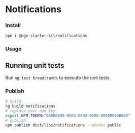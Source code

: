 # Notifications

### Install

```bash
npm i @ngx-starter-kit/notifications
```

### Usage

## Running unit tests

Run `ng test breadcrumbs` to execute the unit tests.

### Publish
```bash
# build
ng build notifications
# replace your npm key
export NPM_TOKEN="00000000-0000-0000-0000-000000000000"
# publish
npm publish dist/libs/notifications --access public
```
